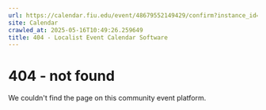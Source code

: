 ```yaml
---
url: https://calendar.fiu.edu/event/48679552149429/confirm?instance_id=48679552150454&return=https%3A%2F%2Fcalendar.fiu.edu%2Fcalendar%3Fevent_types%255B%255D%3D36918157286658
site: Calendar
crawled_at: 2025-05-16T10:49:26.259649
title: 404 - Localist Event Calendar Software
---
```


# 404 - not found
We couldn't find the page on this community event platform.
